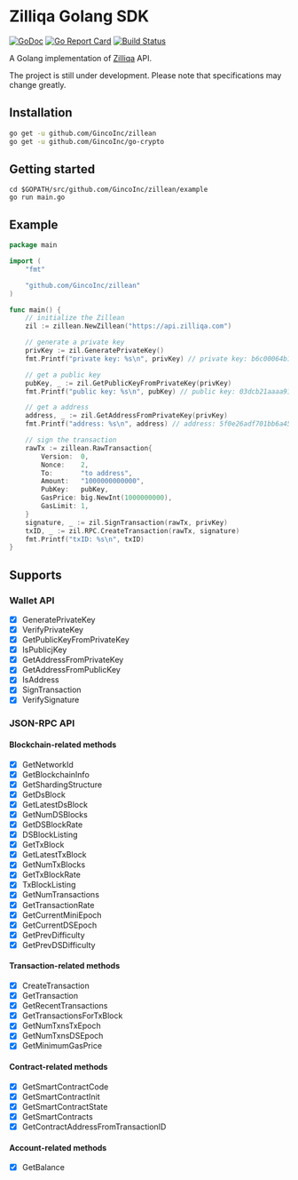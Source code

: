 # Zilliqa Golang SDK
[![GoDoc](https://godoc.org/github.com/GincoInc/zillean?status.svg)](https://godoc.org/github.com/GincoInc/zillean)
[![Go Report Card](https://goreportcard.com/badge/github.com/GincoInc/zillean)](https://goreportcard.com/report/github.com/GincoInc/zillean)
[![Build Status](https://travis-ci.org/GincoInc/zillean.svg?branch=develop)](https://travis-ci.org/GincoInc/zillean)

A Golang implementation of [Zilliqa](https://github.com/Zilliqa/Zilliqa) API.

The project is still under development. Please note that specifications may change greatly.

## Installation
```sh
go get -u github.com/GincoInc/zillean
go get -u github.com/GincoInc/go-crypto
```

## Getting started

```
cd $GOPATH/src/github.com/GincoInc/zillean/example
go run main.go
```

## Example
```go
package main

import (
	"fmt"

	"github.com/GincoInc/zillean"
)

func main() {
	// initialize the Zillean
	zil := zillean.NewZillean("https://api.zilliqa.com")

	// generate a private key
	privKey := zil.GeneratePrivateKey()
	fmt.Printf("private key: %s\n", privKey) // private key: b6c00064b10d33c4a9fadb5b473d834b1995f132acdbe4b831ab5343702c174e

	// get a public key
	pubKey, _ := zil.GetPublicKeyFromPrivateKey(privKey)
	fmt.Printf("public key: %s\n", pubKey) // public key: 03dcb21aaaa918f91a708858dc271343b4bee059e53202ce0358b68effa7e64378

	// get a address
	address, _ := zil.GetAddressFromPrivateKey(privKey)
	fmt.Printf("address: %s\n", address) // address: 5f0e26adf701bb6a4535f0485fe3400e6e90c9ae

	// sign the transaction
	rawTx := zillean.RawTransaction{
		Version:  0,
		Nonce:    2,
		To:       "to address",
		Amount:   "1000000000000",
		PubKey:   pubKey,
		GasPrice: big.NewInt(1000000000),
		GasLimit: 1,
	}
	signature, _ := zil.SignTransaction(rawTx, privKey)
	txID, _ := zil.RPC.CreateTransaction(rawTx, signature)
	fmt.Printf("txID: %s\n", txID)
}
```

## Supports
### Wallet API
- [x] GeneratePrivateKey
- [x] VerifyPrivateKey
- [x] GetPublicKeyFromPrivateKey
- [x] IsPublicjKey
- [x] GetAddressFromPrivateKey
- [x] GetAddressFromPublicKey
- [x] IsAddress
- [x] SignTransaction
- [x] VerifySignature

### JSON-RPC API
#### Blockchain-related methods
- [x] GetNetworkId
- [x] GetBlockchainInfo
- [x] GetShardingStructure
- [x] GetDsBlock
- [x] GetLatestDsBlock
- [x] GetNumDSBlocks
- [x] GetDSBlockRate
- [x] DSBlockListing
- [x] GetTxBlock
- [x] GetLatestTxBlock
- [x] GetNumTxBlocks
- [x] GetTxBlockRate
- [x] TxBlockListing
- [x] GetNumTransactions
- [x] GetTransactionRate
- [x] GetCurrentMiniEpoch
- [x] GetCurrentDSEpoch
- [x] GetPrevDifficulty
- [x] GetPrevDSDifficulty
#### Transaction-related methods
- [x] CreateTransaction
- [x] GetTransaction
- [x] GetRecentTransactions
- [x] GetTransactionsForTxBlock
- [x] GetNumTxnsTxEpoch
- [x] GetNumTxnsDSEpoch
- [x] GetMinimumGasPrice
#### Contract-related methods
- [x] GetSmartContractCode
- [x] GetSmartContractInit
- [x] GetSmartContractState
- [x] GetSmartContracts
- [x] GetContractAddressFromTransactionID
#### Account-related methods
- [x] GetBalance